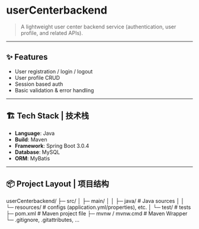 # userCenterbackend

> A lightweight user center backend service (authentication, user profile, and related APIs).  

---

## ✨ Features

- User registration / login / logout  
- User profile CRUD  
- Session based auth
- Basic validation & error handling  

---

## 🏗 Tech Stack | 技术栈

- **Language**: Java
- **Build**: Maven
- **Framework**: Spring Boot 3.0.4
- **Database**: MySQL
- **ORM**: MyBatis

---

## 📦 Project Layout | 项目结构

userCenterbackend/
├─ src/
│ ├─ main/
│ │ ├─ java/ # Java sources
│ │ └─ resources/ # configs (application.yml/properties), etc.
│ └─ test/ # tests
├─ pom.xml # Maven project file
├─ mvnw / mvnw.cmd # Maven Wrapper
└─ .gitignore, .gitattributes, ...



